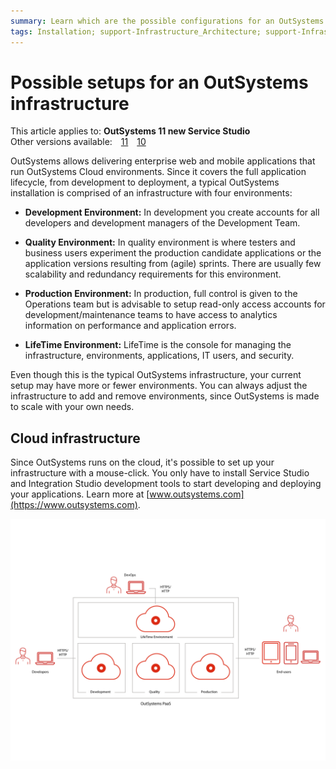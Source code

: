 ```yaml
---
summary: Learn which are the possible configurations for an OutSystems infrastructure.
tags: Installation; support-Infrastructure_Architecture; support-Infrastructure_Architecture-overview; support-installation; support-Installation_Configuration; support-Integrations_Extensions
---
```


# Possible setups for an OutSystems infrastructure

<div class="info" markdown="1">

This article applies to: **OutSystems 11 new Service Studio**<br/>
Other versions available:&#8195;[11](https://success.outsystems.com/Documentation/11/Setting_Up_OutSystems/Possible_setups_for_an_OutSystems_infrastructure)&#8195;[10](https://success.outsystems.com/Documentation/10/Setting_Up_OutSystems/Possible_setups_for_an_OutSystems_infrastructure)

</div>

OutSystems allows delivering enterprise web and mobile applications that run OutSystems Cloud environments. Since it covers the full application lifecycle, from development to deployment, a typical OutSystems installation is comprised of an infrastructure with four environments:

* **Development Environment:** In development you create accounts for all developers and development managers of the Development Team.

* **Quality Environment:** In quality environment is where testers and business users experiment the production candidate applications or the application versions resulting from (agile) sprints. There are usually few scalability and redundancy requirements for this environment.

* **Production Environment:** In production, full control is given to the Operations team but is advisable to setup read-only access accounts for development/maintenance teams to have access to analytics information on performance and application errors.

* **LifeTime Environment:** LifeTime is the console for managing the infrastructure, environments, applications, IT users, and security.

Even though this is the typical OutSystems infrastructure, your current setup may have more or fewer environments. 
You can always adjust the infrastructure to add and remove environments, since OutSystems is made to scale with your own needs.

## Cloud infrastructure

Since OutSystems runs on the cloud, it's possible to set up your infrastructure with a mouse-click. You only have to install Service Studio and Integration Studio development tools to start developing and deploying your applications. Learn more at [www.outsystems.com](https://www.outsystems.com).

![](images/possible-setups-2.png)
